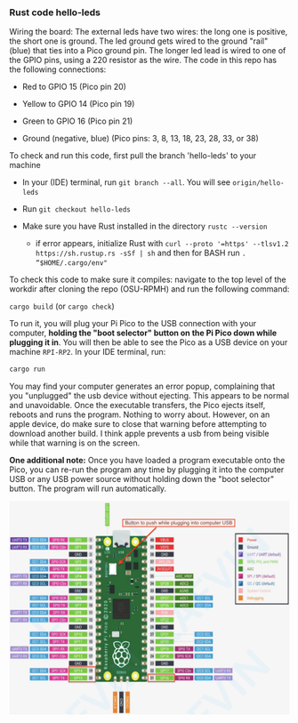 ### Rust code hello-leds

Wiring the board:  The external leds have two wires: the long one is positive, the short one is ground.  The led ground gets wired to the ground "rail" (blue) that ties into a Pico ground pin.  The longer led lead is wired to one of the GPIO pins, using a 220 resistor as the wire.  The code in this repo has the following connections:

 - Red to GPIO 15  (Pico pin 20)
 - Yellow to GPIO 14  (Pico pin 19)
 - Green to GPIO 16  (Pico pin 21)
 
 - Ground (negative, blue) (Pico pins: 3, 8, 13, 18, 23, 28, 33, or 38)

To check and run this code, first pull the branch 'hello-leds' to your machine
 - In your (IDE) terminal, run ```git branch --all```.  You will see ```origin/hello-leds```
  - Run ```git checkout hello-leds```
 
  - Make sure you have Rust installed in the directory ```rustc --version```
     - if error appears, initialize Rust with ```curl --proto '=https' --tlsv1.2 https://sh.rustup.rs -sSf | sh``` 
         and then for BASH run ```. “$HOME/.cargo/env"```

To check this code to make sure it compiles:  navigate to the top level of the workdir after cloning the repo (OSU-RPMH) and run the following command:

```cargo build```   (or ```cargo check```)

To run it, you will plug your Pi Pico to the USB connection with your computer, __holding the "boot selector" button on the Pi Pico down while plugging it in__.  You will then be able to see the Pico as a USB device on your machine ```RPI-RP2```.  In your IDE terminal, run:

```bash
cargo run
```

You may find your computer generates an error popup, complaining that you "unplugged" the usb device without ejecting.  This appears to be normal and unavoidable. Once the executable transfers, the Pico ejects itself, reboots and runs the program. Nothing to worry about.  However, on an apple device, do make sure to close that warning before attempting to download another build.  I think apple prevents a usb from being visible while that warning is on the screen.

**One additional note:** 
Once you have loaded a program executable onto the Pico, you can re-run the program any time by plugging it into the computer USB or any USB power source without holding down the "boot selector" button.  The program will run automatically.

![Image of Raspberry Pi Pico board with pin connections](/docs/pico_pinout.jpg)